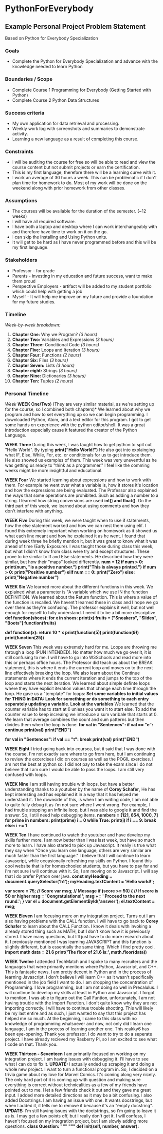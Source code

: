 # PythonForEverybody
## Example Personal Project Problem Statement

Based on Python for Everybody Specialization

### Goals

-   Complete the Python for Everybody Specialization and advance with the knowledge needed to learn Python

### Boundaries / Scope

-   Complete Course 1 Programming for Everybody (Getting Started with Python)
-   Complete Course 2 Python Data Structures

### Success criteria

-   My own application for data retrieval and processing.
-   Weekly work log with screenshots and summaries to demonstrate activity.
- Learning a new language as a result of completing this course.

### Constraints

-   I will be auditing the course for free so will be able to read and view the course content but not submit projects or earn the certification.
- This is my first language, therefore there will be a learning curve with it.
- I work an average of 30 hours a week. This can be problematic if I don't plan time for homework to do. Most of my work will be done on the weekend along with prior homework from other classes.

### Assumptions

-   The courses will be available for the duration of the semester. (~12 weeks)
-   I will have all required software.
- I have both a laptop and desktop where I can work interchangeably with and therefore have time to work on it on the go.
-   I can skip the Installing and Using Python units.
- It will get to be hard as I have never programmed before and this will be my first language.

### Stakeholders

-   Professor - for grade
-   Parents - investing in my education and future success, want to make them proud
-   Perspective Employers - artifact will be added to my student portfolio which could help with getting a job
- Myself - It will help me improve on my future and provide a foundation for my future studies.

### Timeline

*Week-by-week breakdown:*

1.  **Chapter One:** Why we Program? *(3 hours)*
2.  **Chapter Two:** Variables and Expressions *(3 hours)*
3.  **Chapter Three:** Conditional Code *(3 hours)*
4.  **Chapter Five:** Loops and Iteration *(3 hours)*
5.  **Chapter Four:** Functions *(2 hours)*
6.  **Chapter Six:** Files *(3 hours)*
7.  **Chapter Seven:** Lists *(3 hours)*
8.  **Chapter eight:** Strings *(3 hours)*
9.  **Chapter Nine:** Dictionaries *(3 hours)*
10.  **Chapter Ten:** Tuples *(2 hours)*

### Personal Timeline

*Week*
**WEEK One/Two)** (They are very similar material, as we're setting up for the course, so I combined both chapters)* We learned about why we program and how to set everything up so we can begin programming. I downloaded Python, Atom, and a text editor for this program. I got to get some hands on experience with the python editor/shell. It was a great introduction especially cause it featured the creator of the Python Language. 

**WEEK Three** During this week, I was taught how to get python to spit out "Hello World". By typing **print("Hello World!")** He also got into explainging what IF, Else, While, For, etc. or conditionals for us to get introduce them. He also showed us examples of them. This week was very uneventful as he was getting us ready to "think as a programmer." I feel like the comming weeks might be more insightful and educational.

**WEEK Four**  We started learning about expressions and how to work with them. For example he went over what a variable is, how it stores it's location and how the expressions are being evaluated. The Professor also explained the ways that some operations are prohibited. Such as adding a number to a string. I learned how string conversions are used **int() and float()**. On the third part of this week, we learned about using comments and how they don't interfere with anything. 

**WEEK Five** During this week, we were taught when to use if statements, how the else statement worked and how we can nest them using elif. I found this extremely important when working on homework as it showed us what each line meant and how he explained it as he went. I found that during week three he briefly mention it, but it was great to know what it was ahead of time (Early Exposure). I was taught those during class this week, but what I didn't know from class were try and except structures. These prove to be similar to If and Else statements. He described how they were similar, but how their "maps" looked differently. 
**num = 12
if num > 0:
    print(num, "is a positive number.")
print("This is always printed.")**
**if num > 0:
    print("Positive number")
elif num == 0:
    print("Zero")
else:
    print("Negative number")**

**WEEK Six** We learned more about the different functions in this week. We explained what a parameter is "A variable which we use IN the function DEFINITION. We learned about the Return function. This is where a value of the function is recalled. We havent't learned these in class and I hope we go over them as they're confusing. The professor explains it well, but not well enough for myself to fully understand. I need it to be a bit more descriptive.
**def function(shoes):
  for x in shoes:
    print(x)
fruits = ["Sneakers", "Slides", "Boots"]
function(fruits)**

**def function(x):
  return 10 * x
print(function(5))
print(function(9))
print(function(25))**

**WEEK Seven** This week was extremely hard for me. Loops are throwing me through a loop (PUN INTENDED). No matter how much we go over it, it is still confusing to me. I will have to go into W3Schools and read more into this or perhaps office hours. The Professor did teach us about the BREAK statement, this is where it ends the current loop and moves on to the next line effectively breaking the loop. We also learn about the Continue statements where it ends the current iteration and jumps to the top of the loop and starts the next iteration. We learned about simple definte loops where they have explicit iteration values that change each time through the loop. He gave us a "template" for loops: **Set some variables to initial values for THING in DATA: Look for something or do something to each entry separately updating a variable. Look at the variables** We learned that the counter variable has to start at 0 unless you want it to start else. To add the counter value to keep increaing we introduce a sum varibale that starts at 0. We learn that average combines the count and sum patterns but then divides them when the loop is done.
**for val in "Sentences":
    if val == "e":
        continue
    print(val)
print("END")**

**for val in "Sentences":
    if val == "t":
        break
    print(val)
print("END")**
 
**WEEK Eight** I tried going back into coursea, but it said that I was done with the course. I'm not exactly sure where to go from here, but I am continuing to review the excercises I did on coursea as well as the POGIL exercises. I am not the best at python so, I did not pay to take the exam since I do not believe that I am sure I would be able to pass the loops. I am still very confused with loops.

**WEEK Nine** I am still having trouble with loops, but have a better understanding thanks to a youtuber by the name of **Corey Schafer**, He has kept interesting and has explained it in a way that it has helped me understand it. The downside of this, is when I am writing code, I am not able to quite fully debug it as i'm not sure where I went wrong. For example, I had trouble stopping an infinite loop, but I was able to google it and find the answer. So, I still need help debugging items.
**numbers = [121, 654, 1000, 7]
for prime in numbers:
    print(prime)**
 **i = 0
while True:
    print(i)
    if i == 9:
       break
    else:
       i += 1**

**WEEK Ten** I have continued to watch the youtuber and have develop my skills further more. I am now better than I was last week, but have so much more to learn. I have also started to pick up Javascript. It really is true what they say when "Once you learn one language, others are very similar are much faster than the first language." I believe that I will continue to learn Javascript, while occasionally refreshing my skills on Python. I found this cool website that is for homeschooled students, but you have to pay for and i'm not sure i will continue with it. So, I am moving on to Javascript. I will say that i do prefer Python over java.
**const myHeading = document.querySelector('h1');
myHeading.textContent = 'Hello world!';**

**var score = 75;     // Score
var msg;            // Message
if (score >= 50) {  // If score is 50 or higher
  msg = 'Congratulations!';
  msg += ' Proceed to the next round.'; 
}
var el = document.getElementById('answer');
el.textContent = msg;**

**WEEK Eleven** I am focusing more on my integration project. Turns out I am also having problems with the CALL function. I will have to go back to **Corey Schafer** to learn about the CALL Function. I know it deals with invoking a already stored thing such as MATH, but I don't know how it is previously stored. I have many questions, but I'll just have to do more research about it. I previously mentioned I was learning JAVASCRIPT and this function is slightly different, but is essentially the same thing. Which I find pretty cool.
**import math
data = 21.6
print('The floor of 21.6 is:', math.floor(data))**

**WEEK Twelve** I attended TechMatch and I spoke to many recruiters and the languages that were primarily mentions where Python, Javascript, and C++. This is fantastic news. I am pretty decent in Python and in the process of learning Javascript. I don't believe I will learn C++ as it wasn't specifically mentioned in the job field I want to do. I am dropping the concentration of Programming. I love programming, but I am not doing so well in Precalulus. I will continue to develop my skills at least in Python and Javascript. I forgot to mention, I was able to figure out the Call Funtion, unfortunately, I am not having trouble with the Import Function. I don't quite know why they are not importing correctly. I will have to continue trouble shooting. This will likely be my last entire and as such, I just wanted to say that this project has helped me so much. At the beginning, I came to this class with no knowledge of programming whatsoever and now, not only did I learn one language, I am in the process of learning another one. This reakky6 has been eye-opening. Thank you professor. I do want to try to do a seperate project. I have already recieved my Rasberry Pi, so I am excited to see what I code on that. Thank you.

**WEEK Thirteen - Seventeen** I am primarily focused on working on my integration project. I am having issues with debugging it. I'll have to see what I can do to fix it. **UPDATE:** I actually ended up scraping it and doing a whole new project. I want to turn a functional program in. So, I decided on a trivia game about my love for Marvel Comics. It's coming along very nicely. The only hard part of it is coming up with question and making sure everything is correct without technicalities as a few of my friends have pointed out to me. I let a few friends check it out and they gave me great input. I added more detailed directions as it may be a bit confusing. I also added Docstrings. I am having an issue with one. It wants docstrings, but when I added it, it tells me to remove it because it's an "empty docstring". **UPDATE:** I'm still having issues with the doctstrings, so i'm going to leave it as is. I may get a few points off, but I really don't get it. I will confess, I haven't focused on my integration project, but I am slowly adding more questions. 
**class Question:
    """
"""
def __init__(self, number, answer):**
